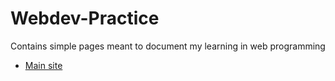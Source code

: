 Webdev-Practice
===============

Contains simple pages meant to document my learning in web programming  
-  [Main site](http://sh999.github.io/Webdev-Practice/)  
